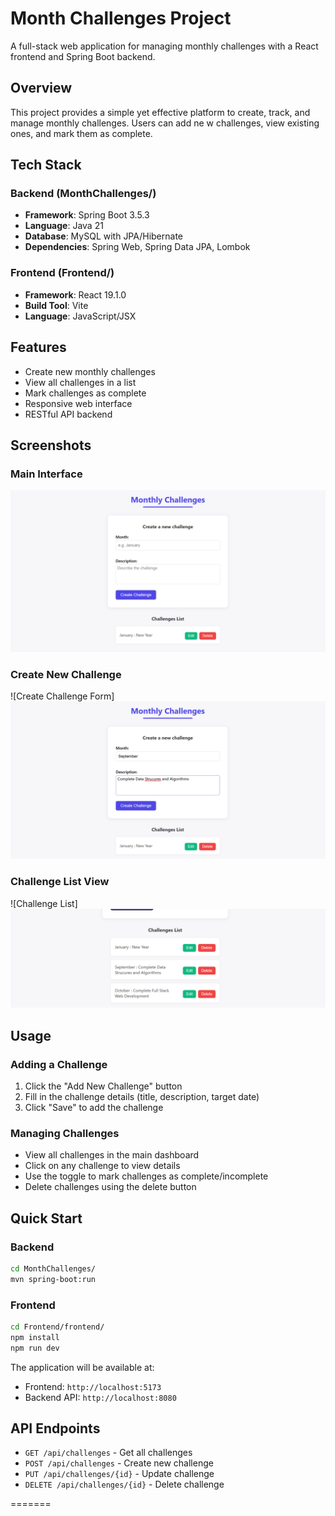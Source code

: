 # Month Challenges Project

A full-stack web application for managing monthly challenges with a React frontend and Spring Boot backend.

## Overview

This project provides a simple yet effective platform to create, track, and manage monthly challenges. Users can add ne w challenges, view existing ones, and mark them as complete.

## Tech Stack

### Backend (MonthChallenges/)
- **Framework**: Spring Boot 3.5.3
- **Language**: Java 21
- **Database**: MySQL with JPA/Hibernate
- **Dependencies**: Spring Web, Spring Data JPA, Lombok

### Frontend (Frontend/)
- **Framework**: React 19.1.0
- **Build Tool**: Vite
- **Language**: JavaScript/JSX

## Features

- Create new monthly challenges
- View all challenges in a list
- Mark challenges as complete
- Responsive web interface
- RESTful API backend

## Screenshots

### Main Interface
![Main Interface](./image.png)

### Create New Challenge
![Create Challenge Form]![alt text](image-1.png)

### Challenge List View
![Challenge List]![alt text](image-2.png)
## Usage

### Adding a Challenge
1. Click the "Add New Challenge" button
2. Fill in the challenge details (title, description, target date)
3. Click "Save" to add the challenge

### Managing Challenges
- View all challenges in the main dashboard
- Click on any challenge to view details
- Use the toggle to mark challenges as complete/incomplete
- Delete challenges using the delete button

## Quick Start

### Backend
```bash
cd MonthChallenges/
mvn spring-boot:run
```

### Frontend
```bash
cd Frontend/frontend/
npm install
npm run dev
```

The application will be available at:
- Frontend: `http://localhost:5173`
- Backend API: `http://localhost:8080`

## API Endpoints

- `GET /api/challenges` - Get all challenges
- `POST /api/challenges` - Create new challenge
- `PUT /api/challenges/{id}` - Update challenge
- `DELETE /api/challenges/{id}` - Delete challenge

=======
